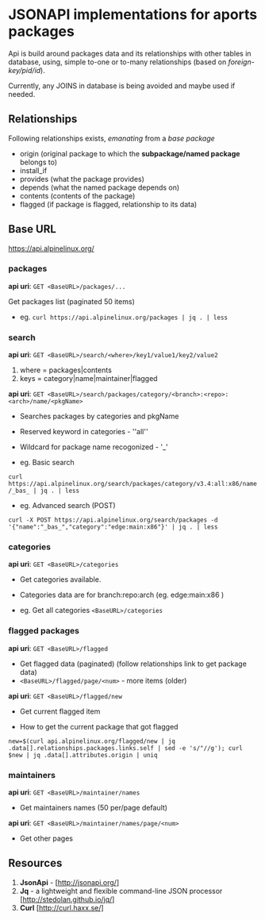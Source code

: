 

# **JSONAPI** implementations for aports packages

Api is build around packages data and its relationships with other tables in database,
using, simple to-one or to-many relationships (based on *foreign-key/pid/id*).

Currently, any JOINS in database is being avoided and maybe used if needed.


## Relationships

Following relationships exists, *emanating* from a *base package<name>*
* origin (original package to which the **subpackage/named package** belongs to)
* install_if 
* provides (what the package provides)
* depends (what the named package depends on)
* contents (contents of the package)
* flagged (if package is flagged, relationship to its data)


## Base URL
https://api.alpinelinux.org/

### packages
__api uri__: `GET <BaseURL>/packages/...`

Get packages list (paginated 50 items)

* eg. `curl https://api.alpinelinux.org/packages | jq . | less`


### search
__api uri__: `GET <BaseURL>/search/<where>/key1/value1/key2/value2`

1. where = packages|contents
2. keys = category|name|maintainer|flagged

__api uri__: `GET <BaseURL>/search/packages/category/<branch>:<repo>:<arch>/name/<pkgName>`
* Searches packages by categories and pkgName
* Reserved keyword in categories - ''all''
* Wildcard for package name recogonized - '_'

* eg. Basic search

`curl https://api.alpinelinux.org/search/packages/category/v3.4:all:x86/name/_bas_ | jq . | less`

* eg. Advanced search (POST)
```
curl -X POST https://api.alpinelinux.org/search/packages -d '{"name":"_bas_","category":"edge:main:x86"}' | jq . | less
```


### categories
__api uri__: `GET <BaseURL>/categories`
* Get categories available.
* Categories data are for branch:repo:arch (eg. edge:main:x86 )

* eg. Get all categories
`<BaseURL>/categories`


### flagged packages
__api uri__: `GET <BaseURL>/flagged`
* Get flagged data (paginated) (follow relationships link to get package data)
* `<BaseURL>/flagged/page/<num>` - more items (older)

__api uri__: `GET <BaseURL>/flagged/new`
* Get current flagged item

* How to get the current package that got flagged
```
new=$(curl api.alpinelinux.org/flagged/new | jq .data[].relationships.packages.links.self | sed -e 's/"//g'); curl $new | jq .data[].attributes.origin | uniq
```

### maintainers
__api uri__: `GET <BaseURL>/maintainer/names`
* Get maintainers names (50 per/page default)

__api uri__: `GET <BaseURL>/maintainer/names/page/<num>`
* Get other pages



## Resources
1. __JsonApi__ - [http://jsonapi.org/]
2. __Jq__ - a lightweight and flexible command-line JSON processor [http://stedolan.github.io/jq/]
3. __Curl__ [http://curl.haxx.se/]

